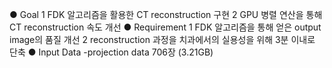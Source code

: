 ● Goal
1 FDK 알고리즘을 활용한 CT reconstruction 구현
2 GPU 병렬 연산을 통해 CT reconstruction 속도 개선
● Requirement
1 FDK 알고리즘을 통해 얻은 output image의 품질 개선
2 reconstruction 과정을 치과에서의 실용성을 위해 3분 이내로 단축
● Input Data
-projection data 706장 (3.21GB)

